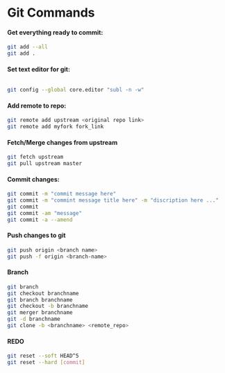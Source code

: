 # Git Commands 

#### Get everything ready to commit: 
```BASH
git add --all 
git add .
```

#### Set text editor for git: 

```BASH

git config --global core.editor "subl -n -w"
```
#### Add remote to repo: 
```BASH 
git remote add upstream <original repo link>
git remote add myfork fork_link
```
#### Fetch/Merge changes from upstream 

```BASH
git fetch upstream
git pull upstream master
```

#### Commit changes: 
```BASH 
git commit -m "commit message here"
git commit -m "commint message title here" -m "discription here ..."
git commit 
git commit -am "message"
git commit -a --amend
```

#### Push changes to git 
```BASH
git push origin <branch name> 
git push -f origin <branch-name>
```

#### Branch 
```BASH
git branch 
git checkout branchname 
git branch branchname 
git checkout -b branchname
git merger branchname 
git -d branchname 
git clone -b <branchname> <remote_repo>
```

#### REDO 
```BASH
git reset --soft HEAD^5
git reset --hard [commit]
```
